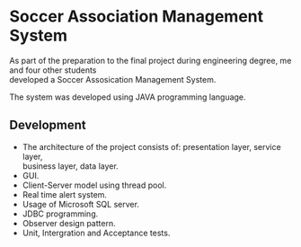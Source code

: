 # Soccer Association Management System

As part of the preparation to the final project during engineering degree, me and four other students\
developed a Soccer Assosication Management System.

The system was developed using JAVA programming language.

## Development
- The architecture of the project consists of: presentation layer, service layer,\
business layer, data layer.
- GUI.
- Client-Server model using thread pool.
- Real time alert system.
- Usage of Microsoft SQL server.
- JDBC programming.
- Observer design pattern.
- Unit, Intergration and Acceptance tests.